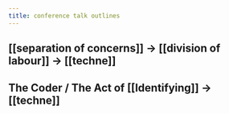 ```yaml
---
title: conference talk outlines
---
```


## [[separation of concerns]] -> [[division of labour]] -> [[techne]]
## The Coder / The Act of [[Identifying]] -> [[techne]]
